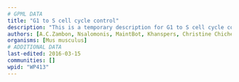 ```yaml
---
# GPML DATA
title: "G1 to S cell cycle control"
description: "This is a temporary description for G1 to S cell cycle control"
authors: [A.C.Zambon, Nsalomonis, MaintBot, Khanspers, Christine Chichester, Mkutmon]
organisms: [Mus musculus]
# ADDITIONAL DATA
last-edited: 2016-03-15
communities: []
wpid: "WP413"
---
```

